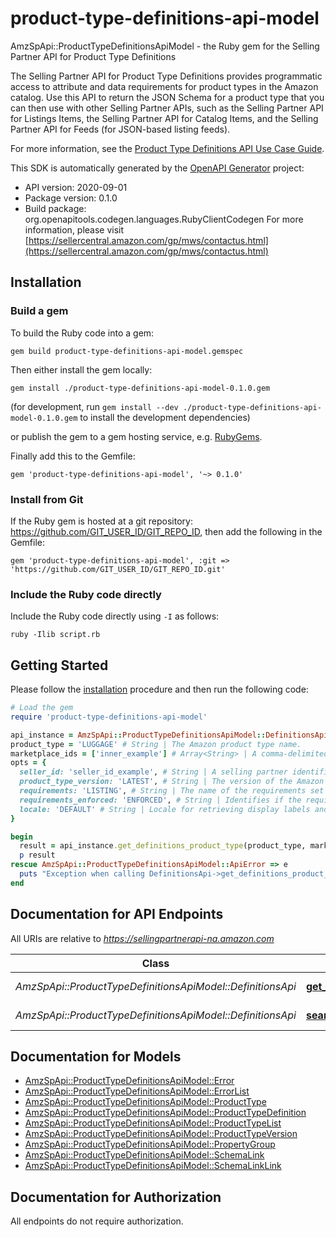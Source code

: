 # product-type-definitions-api-model

AmzSpApi::ProductTypeDefinitionsApiModel - the Ruby gem for the Selling Partner API for Product Type Definitions

The Selling Partner API for Product Type Definitions provides programmatic access to attribute and data requirements for product types in the Amazon catalog. Use this API to return the JSON Schema for a product type that you can then use with other Selling Partner APIs, such as the Selling Partner API for Listings Items, the Selling Partner API for Catalog Items, and the Selling Partner API for Feeds (for JSON-based listing feeds).

For more information, see the [Product Type Definitions API Use Case Guide](doc:product-type-api-use-case-guide).

This SDK is automatically generated by the [OpenAPI Generator](https://openapi-generator.tech) project:

- API version: 2020-09-01
- Package version: 0.1.0
- Build package: org.openapitools.codegen.languages.RubyClientCodegen
For more information, please visit [https://sellercentral.amazon.com/gp/mws/contactus.html](https://sellercentral.amazon.com/gp/mws/contactus.html)

## Installation

### Build a gem

To build the Ruby code into a gem:

```shell
gem build product-type-definitions-api-model.gemspec
```

Then either install the gem locally:

```shell
gem install ./product-type-definitions-api-model-0.1.0.gem
```

(for development, run `gem install --dev ./product-type-definitions-api-model-0.1.0.gem` to install the development dependencies)

or publish the gem to a gem hosting service, e.g. [RubyGems](https://rubygems.org/).

Finally add this to the Gemfile:

    gem 'product-type-definitions-api-model', '~> 0.1.0'

### Install from Git

If the Ruby gem is hosted at a git repository: https://github.com/GIT_USER_ID/GIT_REPO_ID, then add the following in the Gemfile:

    gem 'product-type-definitions-api-model', :git => 'https://github.com/GIT_USER_ID/GIT_REPO_ID.git'

### Include the Ruby code directly

Include the Ruby code directly using `-I` as follows:

```shell
ruby -Ilib script.rb
```

## Getting Started

Please follow the [installation](#installation) procedure and then run the following code:

```ruby
# Load the gem
require 'product-type-definitions-api-model'

api_instance = AmzSpApi::ProductTypeDefinitionsApiModel::DefinitionsApi.new
product_type = 'LUGGAGE' # String | The Amazon product type name.
marketplace_ids = ['inner_example'] # Array<String> | A comma-delimited list of Amazon marketplace identifiers for the request. Note: This parameter is limited to one marketplaceId at this time.
opts = {
  seller_id: 'seller_id_example', # String | A selling partner identifier. When provided, seller-specific requirements and values are populated within the product type definition schema, such as brand names associated with the selling partner.
  product_type_version: 'LATEST', # String | The version of the Amazon product type to retrieve. Defaults to \"LATEST\",. Prerelease versions of product type definitions may be retrieved with \"RELEASE_CANDIDATE\". If no prerelease version is currently available, the \"LATEST\" live version will be provided.
  requirements: 'LISTING', # String | The name of the requirements set to retrieve requirements for.
  requirements_enforced: 'ENFORCED', # String | Identifies if the required attributes for a requirements set are enforced by the product type definition schema. Non-enforced requirements enable structural validation of individual attributes without all the required attributes being present (such as for partial updates).
  locale: 'DEFAULT' # String | Locale for retrieving display labels and other presentation details. Defaults to the default language of the first marketplace in the request.
}

begin
  result = api_instance.get_definitions_product_type(product_type, marketplace_ids, opts)
  p result
rescue AmzSpApi::ProductTypeDefinitionsApiModel::ApiError => e
  puts "Exception when calling DefinitionsApi->get_definitions_product_type: #{e}"
end

```

## Documentation for API Endpoints

All URIs are relative to *https://sellingpartnerapi-na.amazon.com*

Class | Method | HTTP request | Description
------------ | ------------- | ------------- | -------------
*AmzSpApi::ProductTypeDefinitionsApiModel::DefinitionsApi* | [**get_definitions_product_type**](docs/DefinitionsApi.md#get_definitions_product_type) | **GET** /definitions/2020-09-01/productTypes/{productType} | 
*AmzSpApi::ProductTypeDefinitionsApiModel::DefinitionsApi* | [**search_definitions_product_types**](docs/DefinitionsApi.md#search_definitions_product_types) | **GET** /definitions/2020-09-01/productTypes | 


## Documentation for Models

 - [AmzSpApi::ProductTypeDefinitionsApiModel::Error](docs/Error.md)
 - [AmzSpApi::ProductTypeDefinitionsApiModel::ErrorList](docs/ErrorList.md)
 - [AmzSpApi::ProductTypeDefinitionsApiModel::ProductType](docs/ProductType.md)
 - [AmzSpApi::ProductTypeDefinitionsApiModel::ProductTypeDefinition](docs/ProductTypeDefinition.md)
 - [AmzSpApi::ProductTypeDefinitionsApiModel::ProductTypeList](docs/ProductTypeList.md)
 - [AmzSpApi::ProductTypeDefinitionsApiModel::ProductTypeVersion](docs/ProductTypeVersion.md)
 - [AmzSpApi::ProductTypeDefinitionsApiModel::PropertyGroup](docs/PropertyGroup.md)
 - [AmzSpApi::ProductTypeDefinitionsApiModel::SchemaLink](docs/SchemaLink.md)
 - [AmzSpApi::ProductTypeDefinitionsApiModel::SchemaLinkLink](docs/SchemaLinkLink.md)


## Documentation for Authorization

 All endpoints do not require authorization.

